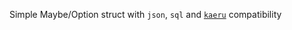 Simple Maybe/Option struct with `json`, `sql` and [`kaeru`][kaeru] compatibility

[kaeru]: https://github.com/branchgrove/kaeru
